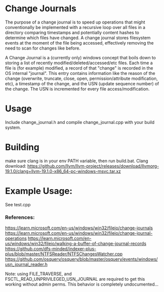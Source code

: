 # Change Journals

The purpose of a change journal is to speed up operations that might conventionally be implemented with a recursive loop over all files in a directory
comparing timestamps and potentially content hashes to determine which files have changed.
A change journal stores filesystem events at the moment of the file being accessed, effectively removing the need to scan for changes like before.

A Change Journal is a (currently only) windows concept that boils down to storing a list of recently modified/deleted/accessed/etc files.
Each time a file is (for example) modified, a record of that "change" is recorded in the OS internal "journal". This entry contains information
like the reason of the change (overwrite, truncate, close, open, permission/attribute modification, etc), a timestamp of the change, and the
USN (update sequence number) of the change. The USN is incremented for every file access/modification.

# Usage
Include change_journal.h and compile change_journal.cpp with your build system.

# Building

make sure clang is in your env PATH variable, then run build.bat.
Clang download: https://github.com/llvm/llvm-project/releases/download/llvmorg-19.1.0/clang+llvm-19.1.0-x86_64-pc-windows-msvc.tar.xz

# Example Usage:
See test.cpp

### References:
https://learn.microsoft.com/en-us/windows/win32/fileio/change-journals
https://learn.microsoft.com/en-us/windows/win32/fileio/change-journal-operations
https://learn.microsoft.com/en-us/windows/win32/fileio/walking-a-buffer-of-change-journal-records
https://github.com/dfs-minded/indexer-plus-plus/blob/master/NTFSReader/NTFSChangesWatcher.cpp
https://github.com/osquery/osquery/blob/master/osquery/events/windows/usn_journal_reader.h

Note: using FILE_TRAVERSE, and FSCTL_READ_UNPRIVILEGED_USN_JOURNAL are required to get this working without
admin perms. This behavior is completely undocumented...
